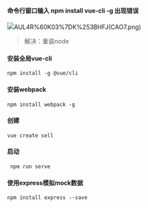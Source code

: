 #### 命令行窗口输入 npm install vue-cli -g 出现错误
![](./images/)AUL4R%60K03%7DK%253BHFJ(CAO7.png)
>解决：重装node
#### 安装全局vue-cli
```
npm install -g @vue/cli
```
#### 安装webpack
```
npm install webpack -g
```
#### 创建
```
vue create sell
```
#### 启动
```
 npm run serve
```
#### 使用express模拟mock数据
```
npm install express --save
```
